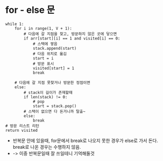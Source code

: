 # for - else 문
```
while 1:
    for i in range(1, V + 1):
        # 다음에 갈 지점을 찾고, 방문하지 않은 곳에 닿으면
        if arr[start][i] == 1 and visited[i] == 0:
            # 스택에 쌓음
            stack.append(start)
            # 다음 위치로 옮김
            start = i
            # 방문 표시
            visited[start] = 1
            break

    # 다음에 갈 지점 못찾거나 방문한 정점이면
    else:
        # stack이 길이가 존재할때
        if len(stack) != 0:
            # pop
            start = stack.pop()
        # 스택이 없으면 다 돈거니까 탈출~
        else:
            break
# 방문 리스트 리턴
return visited
```

- 반복문 안에 있을때, for문에서 break로 나오지 못한 경우가 else로 가서 돈다. break로 나온 경우는 수행하지 않음. 
- -> 이중 반복문일때 잘 쓰일테니 기억해둘것